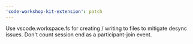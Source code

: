 ```yaml
---
'code-workshop-kit-extension': patch
---
```


Use vscode.workspace.fs for creating / writing to files to mitigate desync issues. Don't count session end as a participant-join event.

